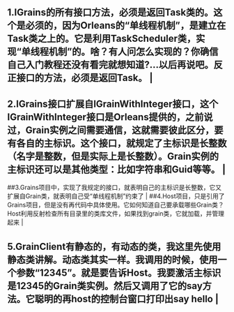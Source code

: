 ## 1.IGrains的所有接口方法，必须是返回Task类的。这个是必须的，因为Orleans的“单线程机制”，是建立在Task类之上的。它是利用TaskScheduler类，实现“单线程机制”的。啥？有人问怎么实现的？你确信自己入门教程还没有看完就想知道?…以后再说吧。反正接口的方法，必须是返回Task。 |

##  2.IGrains接口扩展自IGrainWithInteger接口，这个IGrainWithInteger接口是Orleans提供的，之前说过，Grain实例之间需要通信，这就需要彼此区分，要有各自的主标识。这个接口，就规定了主标识是长整数（名字是整数，但是实际上是长整数）。Grain实例的主标识还可以是其他类型：比如字符串和Guid等等。 |
##3.Grains项目中，实现了我规定的接口，就表明自己的主标识是长整数，它又扩展自Grain类，就表明自己受“单线程机制”约束了 |
##4.Host项目，只是引用了Grains项目，但是没有再代码中具体使用。它如何知道自己要承载哪些Grain类？Host利用反射检查所有目录里的类库文件，如果找到grain类，它就加载，并管理起来 |
##  5.GrainClient有静态的，有动态的类，我这里先使用静态类讲解。动态类其实一样。我调用的时候，使用一个参数“12345”。就是要告诉Host。我要激活主标识是12345的Grain类实例。然后又调用了它的say方法。它聪明的再host的控制台窗口打印出say hello |

